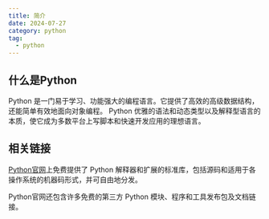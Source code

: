 ```yaml
---
title: 简介
date: 2024-07-27
category: python
tag:
  - python
---
```


## 什么是Python

Python 是一门易于学习、功能强大的编程语言。它提供了高效的高级数据结构，还能简单有效地面向对象编程。 Python
优雅的语法和动态类型以及解释型语言的本质，使它成为多数平台上写脚本和快速开发应用的理想语言。

## 相关链接

[Python官网](https://www.python.org/)上免费提供了 Python 解释器和扩展的标准库，包括源码和适用于各操作系统的机器码形式，并可自由地分发。

Python官网还包含许多免费的第三方 Python 模块、程序和工具发布包及文档链接。

